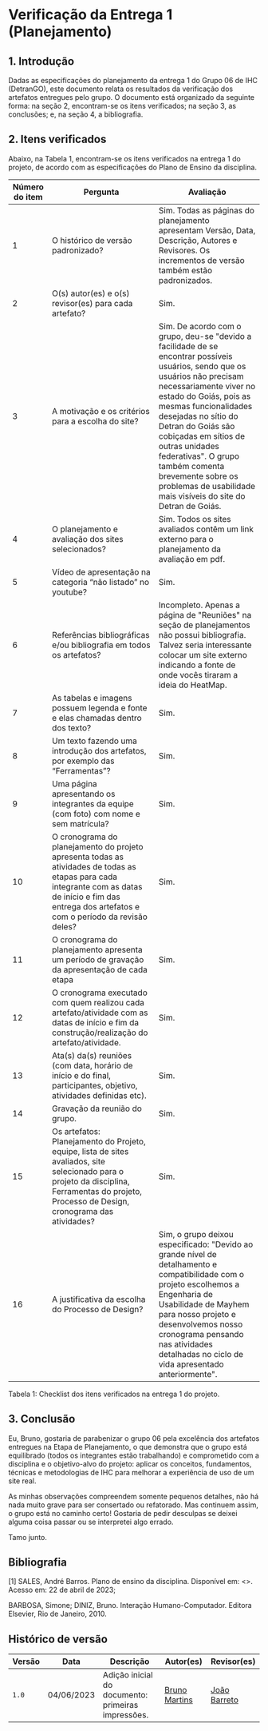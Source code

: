 # Verificação da Entrega 1 (Planejamento)

## 1. Introdução
Dadas as especificações do planejamento da entrega 1 do Grupo 06 de IHC (DetranGO), este documento relata os resultados da verificação dos artefatos entregues pelo grupo. O documento está organizado da seguinte forma: na seção 2, encontram-se os itens verificados; na seção 3, as conclusões; e, na seção 4, a bibliografia.

## 2. Itens verificados
Abaixo, na Tabela 1, encontram-se os itens verificados na entrega 1 do projeto, de acordo com as especificações do Plano de Ensino da disciplina.

| Número do item | Pergunta | Avaliação |
| --- | --- | --- |
| 1 | O histórico de versão padronizado? | Sim. Todas as páginas do planejamento apresentam Versão, Data, Descrição, Autores e Revisores. Os incrementos de versão também estão padronizados. | 
| 2 | O(s) autor(es) e o(s) revisor(es) para cada artefato? | Sim. |
| 3 | A motivação e os critérios para a escolha do site? | Sim. De acordo com o grupo, deu-se "devido a facilidade de se encontrar possíveis usuários, sendo que os usuários não precisam necessariamente viver no estado do Goiás, pois as mesmas funcionalidades desejadas no sítio do Detran do Goiás são cobiçadas em sítios de outras unidades federativas". O grupo também comenta brevemente sobre os problemas de usabilidade mais visíveis do site do Detran de Goiás. |
| 4 | O planejamento e avaliação dos sites selecionados? | Sim. Todos os sites avaliados contêm um link externo para o planejamento da avaliação em pdf. |
| 5 | Vídeo de apresentação na categoria “não listado” no youtube? | Sim. |
| 6 | Referências bibliográficas e/ou bibliografia em todos os artefatos? | Incompleto. Apenas a página de "Reuniões" na seção de planejamentos não possui bibliografia. Talvez seria interessante colocar um site externo indicando a fonte de onde vocês tiraram a ideia do HeatMap. |
| 7 | As tabelas e imagens possuem legenda e fonte e elas chamadas dentro dos texto? | Sim. | Incompleto. No Cronograma, as tabelas não são chamdas dentro do texto. Sugestão: "Este documento contém o cronograma geral do projeto, apresentando as datas de início e fim de cada etapa **(Tabelas 1 a 11)**. Também possui um planejamento detalhado de cada etapa, informando data de entrega e revisão, além das partes envolvidas em cada artefato, este cronograma está sujeito a mudanças futuras conforme o necessário". O mesmo vale para o cronograma executado. |
| 8 | Um texto fazendo uma introdução dos artefatos, por exemplo das “Ferramentas”? | Sim. |
| 9 |Uma página apresentando os integrantes da equipe (com foto) com nome e sem matrícula? | Sim. |
| 10 | O cronograma do planejamento do projeto apresenta todas as atividades de todas as etapas para cada integrante com as datas de início e fim das entrega dos artefatos e com o período da revisão deles? | Sim. |
| 11 | O cronograma do planejamento apresenta um período de gravação da apresentação de cada etapa | Sim. |
| 12 |O cronograma executado com quem realizou cada artefato/atividade com as datas de início e fim da construção/realização do artefato/atividade. | Sim. |
| 13 | Ata(s) da(s) reuniões (com data, horário de início e do final, participantes, objetivo, atividades definidas etc). | Sim. |
| 14 | Gravação da reunião do grupo. | Sim. |
| 15 |Os artefatos: Planejamento do Projeto, equipe, lista de sites avaliados, site selecionado para o projeto da disciplina, Ferramentas do projeto, Processo de Design, cronograma das atividades? | Sim. |
| 16 | A justificativa da escolha do Processo de Design? | Sim, o grupo deixou especificado: "Devido ao grande nível de detalhamento e compatibilidade com o projeto escolhemos a Engenharia de Usabilidade de Mayhem para nosso projeto e desenvolvemos nosso cronograma pensando nas atividades detalhadas no ciclo de vida apresentado anteriormente". |

Tabela 1: Checklist dos itens verificados na entrega 1 do projeto.


## 3. Conclusão
Eu, Bruno, gostaria de parabenizar o grupo 06 pela excelência dos artefatos entregues na Etapa de Planejamento, o que demonstra que o grupo está equilibrado (todos os integrantes estão trabalhando) e comprometido com a disciplina e o objetivo-alvo do projeto: aplicar os conceitos, fundamentos, técnicas e metodologias de IHC para melhorar a experiência de uso de um site real.

As minhas observações compreendem somente pequenos detalhes, não há nada muito grave para ser consertado ou refatorado. Mas continuem assim, o grupo está no caminho certo! Gostaria de pedir desculpas se deixei alguma coisa passar ou se interpretei algo errado.

Tamo junto.

## Bibliografia
[1] SALES, André Barros. Plano de ensino da disciplina. Disponível em: <>. Acesso em: 22 de abril de 2023;

BARBOSA, Simone; DINIZ, Bruno. Interação Humano-Computador. Editora Elsevier, Rio de Janeiro, 2010.

## Histórico de versão
| Versão | Data | Descrição | Autor(es) | Revisor(es) |
| --- | --- | --- | --- | --- |
|  `1.0`   | 04/06/2023 | Adição inicial do documento: primeiras impressões. | [Bruno Martins](https://github.com/gitbmvb) | [João Barreto](https://github.com/JoaoBarreto03) |